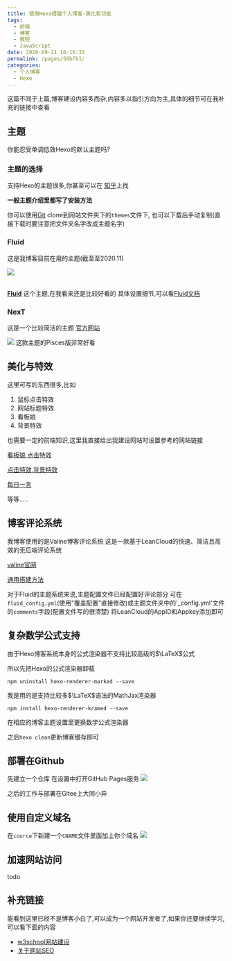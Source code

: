 ```yaml
---
title: 使用Hexo搭建个人博客-美化和功能
tags: 
  - 前端
  - 博客
  - 教程
  - JavaScript
date: 2020-09-11 10:16:33
permalink: /pages/58bfb1/
categories: 
  - 个人博客
  - Hexo
---
```


这篇不同于上篇,博客建设内容多而杂,内容多以指引方向为主,具体的细节可在我补充的链接中查看
## 主题
你能忍受单调低效Hexo的默认主题吗?


### 主题的选择
支持Hexo的主题很多,你甚至可以在 [知乎](
https://www.zhihu.com/question/24422335)上找

**一般主题介绍里都写了安装方法**

你可以使用[Git](https://fldpmpang.gitee.io/2020/09/11/使用Git/) clone到网站文件夹下的`themes`文件下,
也可以下载后手动复制(直接下载时要注意把文件夹名字改成主题名字)

### **Fluid**
这是我博客目前在用的主题(截至至2020.11)

![](https://gitee.com/fldpmpang/fldpmpangs-graph/raw/master/img/20201119121434.png)
<br><br>

**[Fluid](https://github.com/fluid-dev/hexo-theme-fluid)**
这个主题,在我看来还是比较好看的
具体设置细节,可以看[Fluid文档](https://hexo.fluid-dev.com/docs/)



### **NexT**
这是一个比较简洁的主题
[官方网站](https://theme-next.iissnan.com)

![](https://gitee.com/fldpmpang/fldpmpangs-graph/raw/master/img/20201119131719.png)
这款主题的Pisces版非常好看



## 美化与特效
这里可写的东西很多,比如
1. 鼠标点击特效
2. 网站标题特效
3. 看板娘
4. 背景特效 

也需要一定的前端知识,这里我直接给出我建设网站时设置参考的网站链接

[看板娘,点击特效](https://zhuanlan.zhihu.com/p/69211731)

[点击特效,背景特效](https://www.luogu.com.cn/blog/12cow/wordpress)

[每日一言](https://developer.hitokoto.cn/sentence/)


等等.....
## 博客评论系统
我博客使用的是Valine博客评论系统
这是一款基于LeanCloud的快速、简洁且高效的无后端评论系统

[valine官网](https://valine.js.org)

[通用搭建方法](https://valine.js.org/quickstart.html)

对于Fluid的主题系统来说,主题配置文件已经配置好评论部分
可在`fluid_config.yml`(使用"覆盖配置"直接修改)或主题文件夹中的'_config.yml'文件的`comments`字段(配置文件写的很清楚)
将LeanCloud的AppID和Appkey添加即可


## 复杂数学公式支持
由于Hexo博客系统本身的公式渲染器不支持比较高级的$\LaTeX$公式

所以先把Hexo的公式渲染器卸载
```
npm uninstall hexo-renderer-marked --save
```
我是用的是支持比较多$\LaTeX$语法的MathJax渲染器

```
npm install hexo-renderer-kramed --save
```
在相应的博客主题设置里更换数学公式渲染器

之后`hexo clean`更新博客缓存即可

## 部署在Github
先建立一个仓库
在设置中打开GitHub Pages服务
![](https://gitee.com/fldpmpang/fldpmpangs-graph/raw/master/img/20201209145720.png)

之后的工作与部署在Gitee上大同小异


## 使用自定义域名

在`cource`下新建一个`CNAME`文件里面加上你个域名
![](https://gitee.com/fldpmpang/fldpmpangs-graph/raw/master/img/20201209150146.png)


## 加速网站访问

todo

## 补充链接
能看到这里已经不是博客小白了,可以成为一个网站开发者了,如果你还要继续学习,可以看下面的内容
- [w3school网站建设](https://www.w3school.com.cn/w.asp)
- [关于网站SEO](https://www.newscan.com.tw/all-seo/seo-guide.htm)

